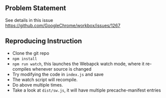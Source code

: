 ## Problem Statement
See details in this issue https://github.com/GoogleChrome/workbox/issues/1267

## Reproducing Instruction

- Clone the git repo
- `npm install`
- `npm run watch`, this launches the Webapck watch mode, where it re-compiles whenever source is changed
- Try modifying the code in `index.js` and save
- The watch script will recompile.
- Do above multiple times.
- Take a look at `dist/sw.js`, it will have multiple precache-manifest entries



